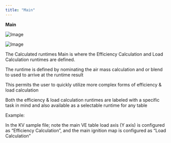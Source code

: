 ```yaml
---
title: "Main"
---
```


**Main**


![Image](</lib/Config Fuel29.jpg>)


![Image](</lib/Config Fuel30.jpg>)


The Calculated runtimes Main is where the Efficiency Calculation and Load Calculation runtimes are defined.

The runtime is defined by nominating the air mass calculation and or blend to used to arrive at the runtime result

This permits the user to quickly utilize more complex forms of efficiency \& load calculation

Both the efficiency \& load calculation runtimes are labeled with a specific task in mind and also available as a selectable runtime for any table


Example:&nbsp;

In the KV sample file; note the main VE table load axis (Y axis) is configured as “Efficiency Calculation”, and the main ignition map is configured as “Load Calculation”